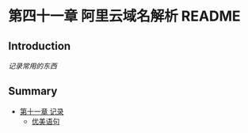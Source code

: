 # 第四十一章 阿里云域名解析 README

## Introduction
*记录常用的东西*

## Summary
 * [第十一章 记录](README.md)
     * [优美语句](优美语句.md)